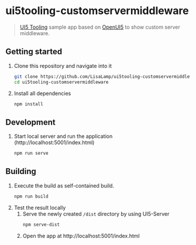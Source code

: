 # ui5tooling-customservermiddleware
> [UI5 Tooling](https://github.com/SAP/ui5-tooling) sample app based on [OpenUI5](https://github.com/SAP/openui5) to show custom server middleware.


## Getting started
1. Clone this repository and navigate into it
    ```sh
    git clone https://github.com/LisaLamp/ui5tooling-customservermiddleware.git
    cd ui5tooling-customservermiddleware
    ```
1. Install all dependencies
    ```sh
    npm install
    ```

## Development

1. Start local server and run the application (http://localhost:5001/index.html)
    ```sh
    npm run serve
    ```

## Building
1. Execute the build as self-contained build. 
    ```sh
    npm run build
    ```
1. Test the result locally
    1. Serve the newly created `/dist` directory by using UI5-Server
        ```sh
        npm serve-dist
        ```
    1. Open the app at http://localhost:5001/index.html
